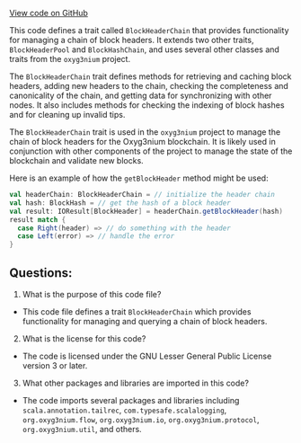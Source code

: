[View code on GitHub](https://github.com/oxyg3nium/oxyg3nium/flow/src/main/scala/org/oxyg3nium/flow/core/BlockHeaderChain.scala)

This code defines a trait called `BlockHeaderChain` that provides functionality for managing a chain of block headers. It extends two other traits, `BlockHeaderPool` and `BlockHashChain`, and uses several other classes and traits from the `oxyg3nium` project.

The `BlockHeaderChain` trait defines methods for retrieving and caching block headers, adding new headers to the chain, checking the completeness and canonicality of the chain, and getting data for synchronizing with other nodes. It also includes methods for checking the indexing of block hashes and for cleaning up invalid tips.

The `BlockHeaderChain` trait is used in the `oxyg3nium` project to manage the chain of block headers for the Oxyg3nium blockchain. It is likely used in conjunction with other components of the project to manage the state of the blockchain and validate new blocks.

Here is an example of how the `getBlockHeader` method might be used:

```scala
val headerChain: BlockHeaderChain = // initialize the header chain
val hash: BlockHash = // get the hash of a block header
val result: IOResult[BlockHeader] = headerChain.getBlockHeader(hash)
result match {
  case Right(header) => // do something with the header
  case Left(error) => // handle the error
}
```
## Questions: 
 1. What is the purpose of this code file?
- This code file defines a trait `BlockHeaderChain` which provides functionality for managing and querying a chain of block headers.

2. What is the license for this code?
- The code is licensed under the GNU Lesser General Public License version 3 or later.

3. What other packages and libraries are imported in this code?
- The code imports several packages and libraries including `scala.annotation.tailrec`, `com.typesafe.scalalogging`, `org.oxyg3nium.flow`, `org.oxyg3nium.io`, `org.oxyg3nium.protocol`, `org.oxyg3nium.util`, and others.
